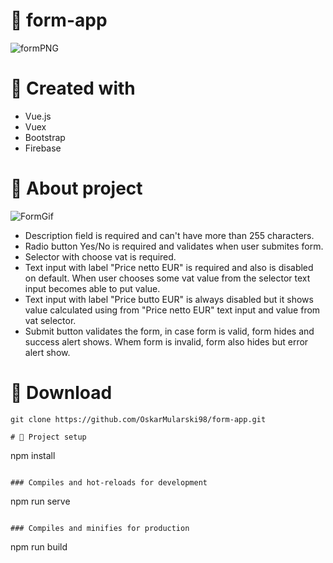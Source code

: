 # 📄 form-app
![formPNG](https://user-images.githubusercontent.com/56295769/206304633-7db6ab7c-3d28-42e8-9da1-f5099dbd2e50.PNG)

# 📄 Created with
* Vue.js
* Vuex
* Bootstrap
* Firebase

# 📄 About project
![FormGif](https://user-images.githubusercontent.com/56295769/206293043-d204c6b5-f16b-41c6-8857-3c045f261aac.gif)
* Description field is required and can't have more than 255 characters.
* Radio button Yes/No is required and validates when user submites form.
* Selector with choose vat is required.
* Text input with label "Price netto EUR" is required and also is disabled on default. When user chooses some vat value from the selector text input becomes able to put value.
* Text input with label "Price butto EUR" is always disabled but it shows value calculated using from "Price netto EUR" text input and value from vat selector.
* Submit button validates the form, in case form is valid, form hides and success alert shows. Whem form is invalid, form also hides but error alert show.

# 📄 Download
```
git clone https://github.com/OskarMularski98/form-app.git

# 📄 Project setup
```
npm install
```

### Compiles and hot-reloads for development
```
npm run serve
```

### Compiles and minifies for production
```
npm run build
```
